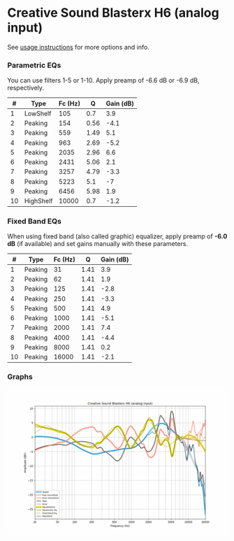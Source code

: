 # Creative Sound Blasterx H6 (analog input)
See [usage instructions](https://github.com/jaakkopasanen/AutoEq#usage) for more options and info.

### Parametric EQs
You can use filters 1-5 or 1-10. Apply preamp of -6.6 dB or -6.9 dB, respectively.

|   # | Type      |   Fc (Hz) |    Q |   Gain (dB) |
|-----|-----------|-----------|------|-------------|
|   1 | LowShelf  |       105 | 0.7  |         3.9 |
|   2 | Peaking   |       154 | 0.56 |        -4.1 |
|   3 | Peaking   |       559 | 1.49 |         5.1 |
|   4 | Peaking   |       963 | 2.69 |        -5.2 |
|   5 | Peaking   |      2035 | 2.96 |         6.6 |
|   6 | Peaking   |      2431 | 5.06 |         2.1 |
|   7 | Peaking   |      3257 | 4.79 |        -3.3 |
|   8 | Peaking   |      5223 | 5.1  |        -7   |
|   9 | Peaking   |      6456 | 5.98 |         1.9 |
|  10 | HighShelf |     10000 | 0.7  |        -1.2 |

### Fixed Band EQs
When using fixed band (also called graphic) equalizer, apply preamp of **-6.0 dB** (if available) and set gains manually with these parameters.

|   # | Type    |   Fc (Hz) |    Q |   Gain (dB) |
|-----|---------|-----------|------|-------------|
|   1 | Peaking |        31 | 1.41 |         3.9 |
|   2 | Peaking |        62 | 1.41 |         1.9 |
|   3 | Peaking |       125 | 1.41 |        -2.8 |
|   4 | Peaking |       250 | 1.41 |        -3.3 |
|   5 | Peaking |       500 | 1.41 |         4.9 |
|   6 | Peaking |      1000 | 1.41 |        -5.1 |
|   7 | Peaking |      2000 | 1.41 |         7.4 |
|   8 | Peaking |      4000 | 1.41 |        -4.4 |
|   9 | Peaking |      8000 | 1.41 |         0.2 |
|  10 | Peaking |     16000 | 1.41 |        -2.1 |

### Graphs
![](./Creative%20Sound%20Blasterx%20H6%20(analog%20input).png)
